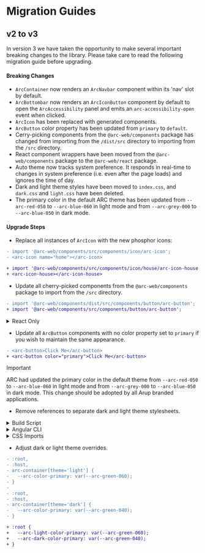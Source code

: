 # Migration Guides

## v2 to v3

In version 3 we have taken the opportunity to make several important breaking changes to the library. Please take care to read the following migration guide before upgrading.

#### Breaking Changes

- `ArcContainer` now renders an `ArcNavbar` component within its 'nav' slot by default.
- `ArcBottombar` now renders an `ArcIconButton` component by default to open the `ArcAccessibility` panel and emits an `arc-accessibility-open` event when clicked.
- `ArcIcon` has been replaced with generated components.
- `ArcButton` color property has been updated from `primary` to `default`.
- Cerry-picking components from the `@arc-web/components` package has changed from importing from the `/dist/src` directory to importing from the `/src` directory.
- React component wrappers have been moved from the `@arc-web/components` package to the `@arc-web/react` package.
- Auto theme now tracks system preference. It responds in real-time to changes in system preference (i.e. even after the page loads) and ignores the time of day.
- Dark and light theme styles have been moved to `index.css`, and `dark.css` and `light.css` have been deleted.
- The primary color in the default ARC theme has been updated from `--arc-red-050` to `--arc-blue-060` in light mode and from `--arc-grey-000` to `--arc-blue-050` in dark mode.

#### Upgrade Steps

- Replace all instances of `ArcIcon` with the new phosphor icons:

```diff
- import '@arc-web/components/src/components/icon/arc-icon';
- <arc-icon name="home"></arc-icon>

+ import '@arc-web/components/src/components/icon/house/arc-icon-house';
+ <arc-icon-house></arc-icon-house>
```

- Update all cherry-picked components from the `@arc-web/components` package to import from the `/src` directory.

```diff
- import '@arc-web/components/dist/src/components/button/arc-button';
+ import '@arc-web/components/src/components/button/arc-button';
```

<details>
<summary>React Only</summary>

- Install the new `@arc-web/react` package.

```sh
npm i @arc-web/components@latest @arc-web/react@latest
```

5. Update all imports from the `@arc-web/components` package to the `@arc-web/react` package.

```diff
- import { ArcButton } from '@arc-web/components/react';
+ import { ArcButton } from '@arc-web/react';
```

</details>

- Update all `ArcButton` components with no color property set to `primary` if you wish to maintain the same appearance.

```diff
- <arc-button>Click Me</arc-button>
+ <arc-button color="primary">Click Me</arc-button>
```

> [!IMPORTANT]
> ARC had updated the primary color in the default theme from `--arc-red-050` to `--arc-blue-060` in light mode and from `--arc-grey-000` to `--arc-blue-050` in dark mode.
> This change should be adopted by all Arup branded applications.

- Remove references to separate dark and light theme stylesheets.

<details>
<summary>Build Script</summary>

```diff
  cp -r node_modules/@arc-web/components/themes <public directory>
```

Load the stylesheet in your application:

```diff
  <html>
    <head>
    ...
    <link rel="stylesheet" href="<public directory>/themes/index.css" />
-   <link rel="stylesheet" href="<public directory>/themes/light.css" />
-   <link rel="stylesheet" href="<public directory>/themes/dark.css" />
    ...
    </head>
  </html>
```

</details>

<details>
<summary>Angular CLI</summary>

```diff
  {
    ...
    "styles": [
      "node_modules/@arc-web/components/themes/index.css",
-     "node_modules/@arc-web/components/themes/light.css",
-     "node_modules/@arc-web/components/themes/dark.css",
      ...
    ]
    ...
  }
```

</details>

<details>
<summary>CSS Imports</summary>

```diff
  import '@arc-web/components/themes/index.css';
- import '@arc-web/components/themes/light.css';
- import '@arc-web/components/themes/dark.css';
```

</details>

- Adjust dark or light theme overrides.

```diff
- :root,
- :host,
- arc-container[theme='light'] {
-   --arc-color-primary: var(--arc-green-060);
- }
-
- :root,
- :host,
- arc-container[theme='dark'] {
-   --arc-color-primary: var(--arc-green-040);
- }

+ :root {
+   --arc-light-color-primary: var(--arc-green-060);
+   --arc-dark-color-primary: var(--arc-green-040);
+ }
```
